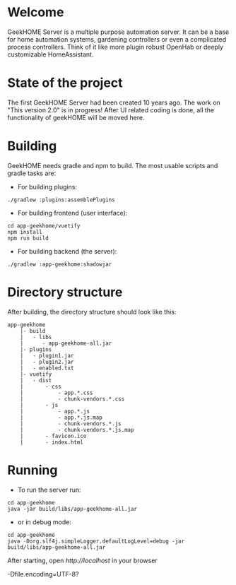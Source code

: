 # Welcome
GeekHOME Server is a multiple purpose automation server. It can be a base for home automation systems, gardening controllers or even a complicated process controllers. Think of it like more plugin robust OpenHab or deeply customizable HomeAssistant.

# State of the project
The first GeekHOME Server had been created 10 years ago. The work on "This version 2.0" is in progress!
After UI related coding is done, all the functionality of geekHOME will be moved here.

# Building
GeekHOME needs gradle and npm to build. The most usable scripts and gradle tasks are:

* For building plugins:
```
./gradlew :plugins:assemblePlugins
```

* For building frontend (user interface):
```
cd app-geekhome/vuetify
npm install
npm run build
```

* For building backend (the server):
```
./gradlew :app-geekhome:shadowjar
```

# Directory structure
After building, the directory structure should look like this:
```
app-geekhome
    |- build
    |   - libs
    |      - app-geekhome-all.jar
    |- plugins
    |   - plugin1.jar
    |   - plugin2.jar
    |   - enabled.txt
    |- vuetify
    |   - dist
    |       - css
    |           - app.*.css
    |           - chunk-vendors.*.css
    |       - js
    |           - app.*.js
    |           - app.*.js.map
    |           - chunk-vendors.*.js
    |           - chunk-vendors.*.js.map
    |       - favicon.ico
    |       - index.html
```

# Running
* To run the server run:
```
cd app-geekhome
java -jar build/libs/app-geekhome-all.jar
```
* or in debug mode:
```
cd app-geekhome
java -Dorg.slf4j.simpleLogger.defaultLogLevel=debug -jar build/libs/app-geekhome-all.jar
```

After starting, open *http://localhost* in your browser

-Dfile.encoding=UTF-8?